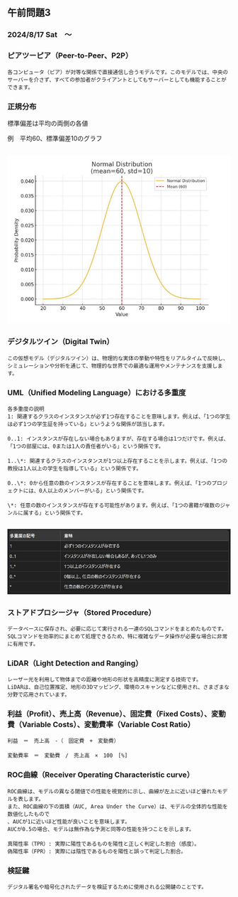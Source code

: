 ## 午前問題3

### 2024/8/17 Sat　～　

### ピアツーピア（Peer-to-Peer、P2P）

    各コンピュータ（ピア）が対等な関係で直接通信し合うモデルです。このモデルでは、中央のサーバーを介さず、すべての参加者がクライアントとしてもサーバーとしても機能することができます。

### 正規分布

標準偏差は平均の両側の各値

例　平均60、標準偏差10のグラフ

## ![normal_distribution_mean_60_std_10.jpg](/応用情報/R5春/normal_distribution_mean_60_std_10.jpg "normal_distribution_mean_60_std_10.jpg")

### デジタルツイン（Digital Twin）

    この仮想モデル（デジタルツイン）は、物理的な実体の挙動や特性をリアルタイムで反映し、
    シミュレーションや分析を通じて、物理的な世界での最適な運用やメンテナンスを支援します。

### UML（Unified Modeling Language）における多重度

    各多重度の説明
    1: 関連するクラスのインスタンスが必ず1つ存在することを意味します。例えば、「1つの学生は必ず1つの学生証を持っている」というような関係が該当します。

    0..1: インスタンスが存在しない場合もありますが、存在する場合は1つだけです。例えば、「1つの部屋には、0または1人の責任者がいる」という関係です。

    1..\*: 関連するクラスのインスタンスが1つ以上存在することを示します。例えば、「1つの教授は1人以上の学生を指導している」という関係です。

    0..\*: 0から任意の数のインスタンスが存在することを意味します。例えば、「1つのプロジェクトには、0人以上のメンバーがいる」という関係です。

    \*: 任意の数のインスタンスが存在する可能性があります。例えば、「1つの書籍が複数のジャンルに属する」という関係です。

## ![多重度.jpg](/応用情報/R5春/多重度.jpg "多重度.jpg")

### ストアドプロシージャ（Stored Procedure）

    データベースに保存され、必要に応じて実行される一連のSQLコマンドをまとめたものです。
    SQLコマンドを効率的にまとめて処理できるため、特に複雑なデータ操作が必要な場合に非常に有用です。

### LiDAR（Light Detection and Ranging）

    レーザー光を利用して物体までの距離や地形の形状を高精度に測定する技術です。
    LiDARは、自己位置推定、地形の3Dマッピング、環境のスキャンなどに使用され、さまざまな分野で応用されています。

### 利益（Profit）、売上高（Revenue）、固定費（Fixed Costs）、変動費（Variable Costs）、変動費率（Variable Cost Ratio）

    利益　＝　売上高　-（　固定費　+　変動費）

    変動費率　＝　変動費　/　売上高　×　100　[%]

### ROC曲線（Receiver Operating Characteristic curve）

    ROC曲線は、モデルの異なる閾値での性能を視覚的に示し、曲線が左上に近いほど優れたモデルを表します。
    また、ROC曲線の下の面積（AUC, Area Under the Curve）は、モデルの全体的な性能を数値化したもので
    、AUCが1に近いほど性能が良いことを意味します。
    AUCが0.5の場合、モデルは無作為な予測と同等の性能を持つことを示します。

    真陽性率（TPR）: 実際に陽性であるものを陽性と正しく判定した割合（感度）。
    偽陽性率（FPR）: 実際には陰性であるものを陽性と誤って判定した割合。

### 検証鍵

    デジタル署名や暗号化されたデータを検証するために使用される公開鍵のことです。
